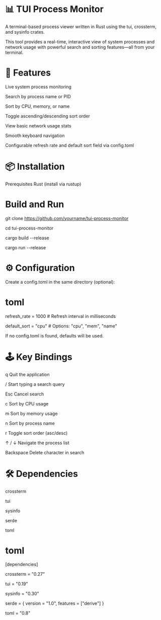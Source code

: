 # 📊 TUI Process Monitor
A terminal-based process viewer written in Rust using the tui, crossterm, and sysinfo crates.

This tool provides a real-time, interactive view of system processes and network usage with powerful search and sorting features—all from your terminal.


# 🚀 Features
Live system process monitoring

Search by process name or PID

Sort by CPU, memory, or name

Toggle ascending/descending sort order

View basic network usage stats

Smooth keyboard navigation

Configurable refresh rate and default sort field via config.toml


# 📦 Installation
Prerequisites
Rust (install via rustup)

# Build and Run
git clone https://github.com/yourname/tui-process-monitor

cd tui-process-monitor

cargo build --release

cargo run --release

# ⚙️ Configuration
Create a config.toml in the same directory (optional):

# toml
refresh_rate = 1000      # Refresh interval in milliseconds

default_sort = "cpu"     # Options: "cpu", "mem", "name"

If no config.toml is found, defaults will be used.


# 🕹️ Key Bindings

q	  Quit the application

/	  Start typing a search query

Esc	  Cancel search

c	  Sort by CPU usage

m	  Sort by memory usage

n	  Sort by process name

r  	Toggle sort order (asc/desc)

↑ / ↓	  Navigate the process list

Backspace	  Delete character in search


# 🛠️ Dependencies
crossterm

tui

sysinfo

serde

toml


# toml
 
[dependencies]

crossterm = "0.27"

tui = "0.19"

sysinfo = "0.30"

serde = { version = "1.0", features = ["derive"] }

toml = "0.8"
